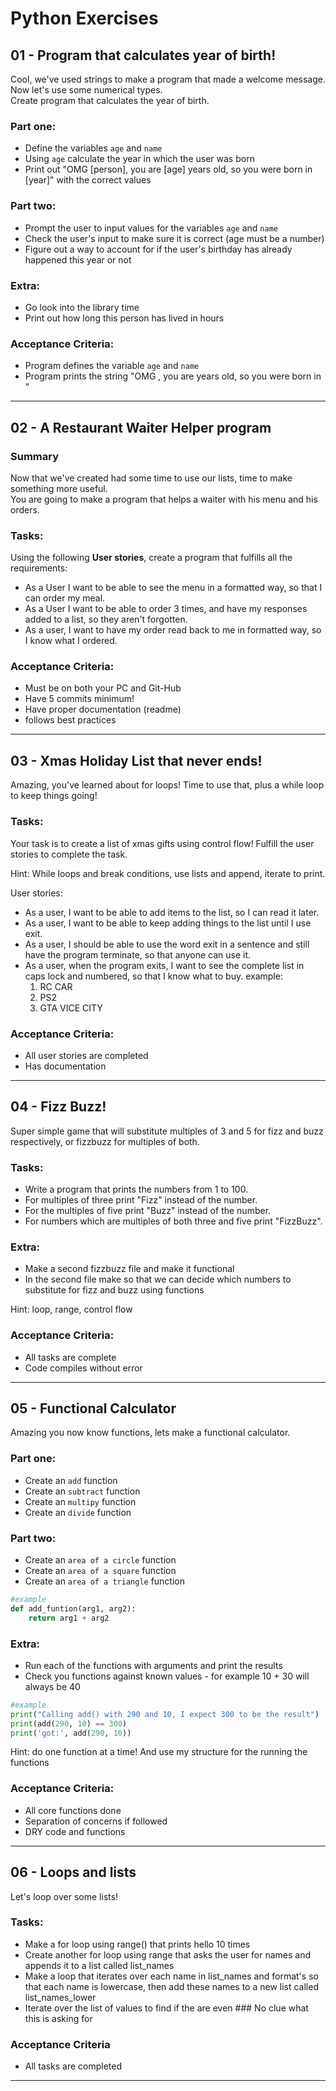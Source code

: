 # Python Exercises

## 01 - Program that calculates year of birth!
Cool, we've used strings to make a program that made a welcome message. Now let's use some numerical types.  
Create program that calculates the year of birth.

### Part one:
* Define the variables `age` and `name`
* Using `age` calculate the year in which the user was born
* Print out "OMG [person], you are [age] years old, so you were born in [year]" with the correct values

### Part two:
* Prompt the user to input values for the variables `age` and `name`
* Check the user's input to make sure it is correct (age must be a number)
* Figure out a way to account for if the user's birthday has already happened this year or not

### Extra:
* Go look into the library time
* Print out how long this person has lived in hours

### Acceptance Criteria: 
* Program defines the variable `age` and `name`
* Program prints the string "OMG <person>, you are <age> years old, so you were born in <year>"
--------------------------------------------------------

## 02 - A Restaurant Waiter Helper program

### Summary
Now that we've created had some time to use our lists, time to make something more useful.  
You are going to make a program that helps a waiter with his menu and his orders.

### Tasks:
Using the following **User stories**, create a program that fulfills all the requirements:  
* As a User I want to be able to see the menu in a formatted way, so that I can order my meal.
* As a User I want to be able to order 3 times, and have my responses added to a list, so they aren't forgotten.
* As a user, I want to have my order read back to me in formatted way, so I know what I ordered.

### Acceptance Criteria:
* Must be on both your PC and Git-Hub
* Have 5 commits minimum!
* Have proper documentation (readme)
* follows best practices

----------------------------------------------------------
## 03 - Xmas Holiday List that never ends!
Amazing, you've learned about for loops!
Time to use that, plus a while loop to keep things going!

### Tasks:
Your task is to create a list of xmas gifts using control flow!
Fulfill the user stories to complete the task.

Hint: While loops and break conditions, use lists and append, iterate to print.

User stories:
* As a user, I want to be able to add items to the list, so I can read it later.
* As a user, I want to be able to keep adding things to the list until I use exit.
* As a user, I should be able to use the word exit in a sentence and still have the program terminate, so that anyone can use it.
* As a user, when the program exits, I want to see the complete list in caps lock and numbered, so that I know what to buy. example:
  1. RC CAR
  2. PS2
  3. GTA VICE CITY

### Acceptance Criteria:

* All user stories are completed
* Has documentation

----------------------------------------------------------
## 04 - Fizz Buzz!
Super simple game that will substitute multiples of 3 and 5 for fizz and buzz respectively, or fizzbuzz for multiples of both.

### Tasks:
* Write a program that prints the numbers from 1 to 100.
* For multiples of three print "Fizz" instead of the number.
* For the multiples of five print "Buzz" instead of the number.
* For numbers which are multiples of both three and five print "FizzBuzz".

### Extra:
* Make a second fizzbuzz file and make it functional
* In the second file make so that we can decide which numbers to substitute for fizz and buzz using functions

Hint: loop, range, control flow

### Acceptance Criteria:
* All tasks are complete
* Code compiles without error
------------------------------------------------
## 05 - Functional Calculator
Amazing you now know functions, lets make a functional calculator.

### Part one:
* Create an `add` function
* Create an `subtract` function
* Create an `multipy` function
* Create an `divide` function

### Part two:
* Create an `area of a circle` function
* Create an `area of a square` function
* Create an `area of a triangle` function
```python
#example
def add_funtion(arg1, arg2):
    return arg1 + arg2
```

### Extra:
* Run each of the functions with arguments and print the results
* Check you functions against known values - for example 10 + 30 will always be 40

```python
#example
print("Calling add() with 290 and 10, I expect 300 to be the result")
print(add(290, 10) == 300)
print('got:', add(290, 10))
```

Hint: do one function at a time! And use my structure for the running the functions

### Acceptance Criteria:
* All core functions done
* Separation of concerns if followed
* DRY code and functions
----------------------------------------------
## 06 - Loops and lists
Let's loop over some lists!

### Tasks:

* Make a for loop using range() that prints hello 10 times
* Create another for loop using range that asks the user for names and appends it to a list called list_names
* Make a loop that iterates over each name in list_names and format's so that each name is lowercase, then add these names to a new list called list_names_lower
* Iterate over the list of values to find if the are even ### No clue what this is asking for

### Acceptance Criteria

* All tasks are completed
---------------------------------------------------------------- 
